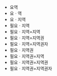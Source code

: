 - 요역
- 요ㆍ역
- 요ㆍ지역
- 필요ㆍ지역
- 필요ㆍ지역=지역
- 필요ㆍ지역=지역권
- 필요ㆍ지역=지역권자
- 필요ㆍ지역권
- 필요ㆍ지역권=지역
- 필요ㆍ지역권=지역권
- 필요ㆍ지역권=지역권자